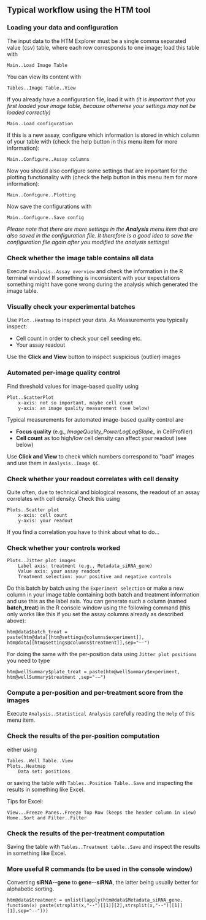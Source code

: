 ## Typical workflow using the HTM tool ##

### Loading your data and configuration ###

The input data to the HTM Explorer must be a single comma separated value (csv) table, where each row corresponds to one image; load this table with

`Main..Load Image Table`

You can view its content with

`Tables..Image Table..View`

If you already have a configuration file, load it with *(it is important that you first loaded your image table, because otherwise your settings may not be loaded correctly)*

`Main..Load configuration`

If this is a new assay, configure which information is stored in which column of your table with (check the help button in this menu item for more information):

`Main..Configure..Assay columns`

Now you should also configure some settings that are important for the plotting functionality with (check the help button in this menu item for more information):

`Main..Configure..Plotting`

Now save the configurations with

`Main..Configure..Save config`

*Please note that there are more settings in the __Analysis__ menu item that are also saved in the configuration file. It therefore is a good idea to save the configuration file again after you modified the analysis settings!*
 

### Check whether the image table contains all data ###

Execute `Analysis..Assay overview` and check the information in the R terminal window!
If something is inconsistent with your expectations something might have gone wrong during the analysis which generated the image table.


### Visually check your experimental batches ###

Use `Plot..Heatmap` to inspect your data. As Measurements you typically inspect:

- Cell count in order to check your cell seeding etc.
- Your assay readout

Use the __Click and View__ button to inspect suspicious (outlier) images

    
### Automated per-image quality control ###

Find threshold values for image-based quality using 

	Plot..ScatterPlot 
		x-axis: not so important, maybe cell count 
		y-axis: an image quality measurement (see below)

Typical measurements for automated image-based quality control are
 
- **Focus quality** (e.g., *ImageQuality_PowerLogLogSlope_* in CellProfiler) 
- **Cell count** as too high/low cell density can affect your readout (see below)

Use **Click and View** to check which numbers correspond to "bad" images and use them in `Analysis..Image QC`.


### Check whether your readout correlates with cell density ###

Quite often, due to technical and biological reasons, the readout of an assay correlates with cell density. Check this using

	Plots..Scatter plot
    	x-axis: cell count
    	y-axis: your readout

If you find a correlation you have to think about what to do...

### Check whether your controls worked ###

	Plots..Jitter plot images
    	Label axis: treatment (e.g., Metadata_siRNA_gene)
    	Value axis: your assay readout
    	Treatment selection: your positive and negative controls

Do this batch by batch using the `Experiment selection` or make a new column in your image table containing both batch and treatment information and use this as the label axis. You can generate such a column (named **batch_treat**) in the R console window using the following command (this only works like this if you set the assay columns already as described above):

	htm@data$batch_treat = paste(htm@data[[htm@settings@columns$experiment]], htm@data[[htm@settings@columns$treatment]],sep="–-")

For doing the same with the per-position data using `Jitter plot positions` you need to type

	htm@wellSummary$plate_treat = paste(htm@wellSummary$experiment, htm@wellSummary$treatment ,sep="-–")



### Compute a per-position and per-treatment score from the images ###

Execute `Analysis..Statistical Analysis` carefully reading the `Help` of this menu item.
 
### Check the results of the per-position computation

either using 

  	Tables..Well Table..View
  	Plots..Heatmap
		Data set: positions

or saving the table with `Tables..Position Table..Save` and inspecting the results in something like Excel.

Tips for Excel:

    View...Freeze Panes..Freeze Top Row (keeps the header column in view)
	Home..Sort and Filter..Filter
 
 
### Check the results of the per-treatment computation


Saving the table with `Tables..Treatment table..Save` and inspect the results in something like Excel.
  

### More useful R commands (to be used in the console window) ###

Converting **siRNA--gene** to **gene--siRNA**, the latter being usually better for alphabetic sorting.

`htm@data$treatment = unlist(lapply(htm@data$Metadata_siRNA_gene, function(x) paste(strsplit(x,"--")[[1]][2],strsplit(x,"--")[[1]][1],sep="--")))`


 
